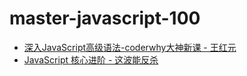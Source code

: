# master-javascript-100

* [深入JavaScript高级语法-coderwhy大神新课 - 王红元](./3619571/)
* [JavaScript 核心进阶 - 这波能反杀](./yangbo5207/)